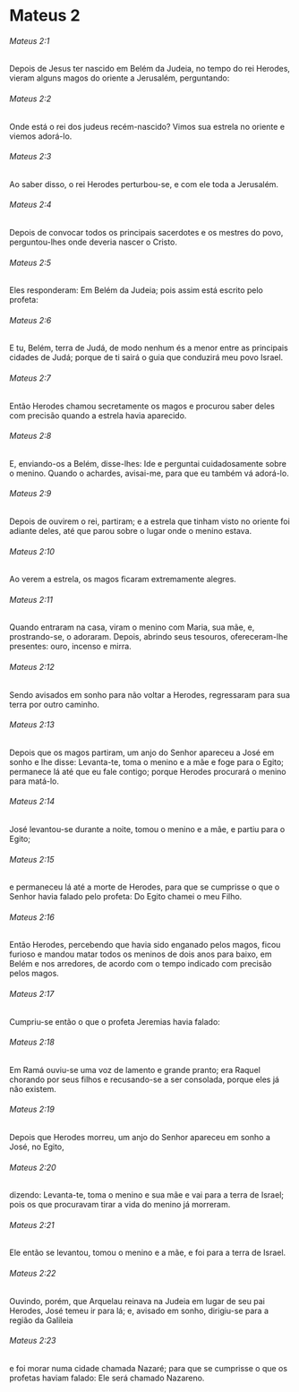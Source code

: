 # Mateus 2

###### Mateus 2:1

Depois de Jesus ter nascido em Belém da Judeia, no tempo do rei Herodes, vieram alguns magos do oriente a Jerusalém, perguntando:

###### Mateus 2:2

Onde está o rei dos judeus recém-nascido? Vimos sua estrela no oriente e viemos adorá-lo.

###### Mateus 2:3

Ao saber disso, o rei Herodes perturbou-se, e com ele toda a Jerusalém.

###### Mateus 2:4

Depois de convocar todos os principais sacerdotes e os mestres do povo, perguntou-lhes onde deveria nascer o Cristo.

###### Mateus 2:5

Eles responderam: Em Belém da Judeia; pois assim está escrito pelo profeta:

###### Mateus 2:6

E tu, Belém, terra de Judá, de modo nenhum és a menor entre as principais cidades de Judá; porque de ti sairá o guia que conduzirá meu povo Israel.

###### Mateus 2:7

Então Herodes chamou secretamente os magos e procurou saber deles com precisão quando a estrela havia aparecido.

###### Mateus 2:8

E, enviando-os a Belém, disse-lhes: Ide e perguntai cuidadosamente sobre o menino. Quando o achardes, avisai-me, para que eu também vá adorá-lo.

###### Mateus 2:9

Depois de ouvirem o rei, partiram; e a estrela que tinham visto no oriente foi adiante deles, até que parou sobre o lugar onde o menino estava.

###### Mateus 2:10

Ao verem a estrela, os magos ficaram extremamente alegres.

###### Mateus 2:11

Quando entraram na casa, viram o menino com Maria, sua mãe, e, prostrando-se, o adoraram. Depois, abrindo seus tesouros, ofereceram-lhe presentes: ouro, incenso e mirra.

###### Mateus 2:12

Sendo avisados em sonho para não voltar a Herodes, regressaram para sua terra por outro caminho.

###### Mateus 2:13

Depois que os magos partiram, um anjo do Senhor apareceu a José em sonho e lhe disse: Levanta-te, toma o menino e a mãe e foge para o Egito; permanece lá até que eu fale contigo; porque Herodes procurará o menino para matá-lo.

###### Mateus 2:14

José levantou-se durante a noite, tomou o menino e a mãe, e partiu para o Egito;

###### Mateus 2:15

e permaneceu lá até a morte de Herodes, para que se cumprisse o que o Senhor havia falado pelo profeta: Do Egito chamei o meu Filho.

###### Mateus 2:16

Então Herodes, percebendo que havia sido enganado pelos magos, ficou furioso e mandou matar todos os meninos de dois anos para baixo, em Belém e nos arredores, de acordo com o tempo indicado com precisão pelos magos.

###### Mateus 2:17

Cumpriu-se então o que o profeta Jeremias havia falado:

###### Mateus 2:18

Em Ramá ouviu-se uma voz de lamento e grande pranto; era Raquel chorando por seus filhos e recusando-se a ser consolada, porque eles já não existem.

###### Mateus 2:19

Depois que Herodes morreu, um anjo do Senhor apareceu em sonho a José, no Egito,

###### Mateus 2:20

dizendo: Levanta-te, toma o menino e sua mãe e vai para a terra de Israel; pois os que procuravam tirar a vida do menino já morreram.

###### Mateus 2:21

Ele então se levantou, tomou o menino e a mãe, e foi para a terra de Israel.

###### Mateus 2:22

Ouvindo, porém, que Arquelau reinava na Judeia em lugar de seu pai Herodes, José temeu ir para lá; e, avisado em sonho, dirigiu-se para a região da Galileia

###### Mateus 2:23

e foi morar numa cidade chamada Nazaré; para que se cumprisse o que os profetas haviam falado: Ele será chamado Nazareno.

